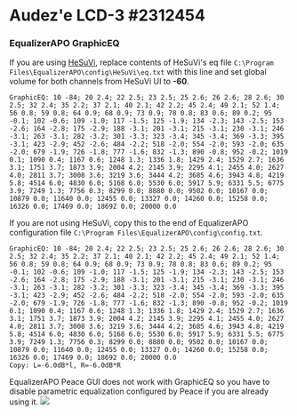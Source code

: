 # Audez'e LCD-3 #2312454
### EqualizerAPO GraphicEQ
If you are using [HeSuVi](https://sourceforge.net/projects/hesuvi/), replace contents of HeSuVi's eq file `C:\Program Files\EqualizerAPO\config\HeSuVi\eq.txt` with this line and set global volume for both channels from HeSuVi UI to **-60**.
```
GraphicEQ: 10 -84; 20 2.4; 22 2.5; 23 2.5; 25 2.6; 26 2.6; 28 2.6; 30 2.5; 32 2.4; 35 2.2; 37 2.1; 40 2.1; 42 2.2; 45 2.4; 49 2.1; 52 1.4; 56 0.8; 59 0.8; 64 0.9; 68 0.9; 73 0.9; 78 0.8; 83 0.6; 89 0.2; 95 -0.1; 102 -0.6; 109 -1.0; 117 -1.5; 125 -1.9; 134 -2.3; 143 -2.5; 153 -2.6; 164 -2.8; 175 -2.9; 188 -3.1; 201 -3.1; 215 -3.1; 230 -3.1; 246 -3.1; 263 -3.1; 282 -3.2; 301 -3.3; 323 -3.4; 345 -3.4; 369 -3.3; 395 -3.1; 423 -2.9; 452 -2.6; 484 -2.2; 518 -2.0; 554 -2.0; 593 -2.0; 635 -2.0; 679 -1.9; 726 -1.8; 777 -1.6; 832 -1.3; 890 -0.8; 952 -0.2; 1019 0.1; 1090 0.4; 1167 0.6; 1248 1.3; 1336 1.8; 1429 2.4; 1529 2.7; 1636 3.1; 1751 3.7; 1873 3.9; 2004 4.2; 2145 3.9; 2295 4.1; 2455 4.0; 2627 4.0; 2811 3.7; 3008 3.6; 3219 3.6; 3444 4.2; 3685 4.6; 3943 4.8; 4219 5.8; 4514 6.0; 4830 6.0; 5168 6.0; 5530 6.0; 5917 5.9; 6331 5.5; 6775 3.9; 7249 1.3; 7756 0.3; 8299 0.0; 8880 0.0; 9502 0.0; 10167 0.0; 10879 0.0; 11640 0.0; 12455 0.0; 13327 0.0; 14260 0.0; 15258 0.0; 16326 0.0; 17469 0.0; 18692 0.0; 20000 0.0
```
If you are not using HeSuVi, copy this to the end of EqualizerAPO configuration file `C:\Program Files\EqualizerAPO\config\config.txt`.
```
GraphicEQ: 10 -84; 20 2.4; 22 2.5; 23 2.5; 25 2.6; 26 2.6; 28 2.6; 30 2.5; 32 2.4; 35 2.2; 37 2.1; 40 2.1; 42 2.2; 45 2.4; 49 2.1; 52 1.4; 56 0.8; 59 0.8; 64 0.9; 68 0.9; 73 0.9; 78 0.8; 83 0.6; 89 0.2; 95 -0.1; 102 -0.6; 109 -1.0; 117 -1.5; 125 -1.9; 134 -2.3; 143 -2.5; 153 -2.6; 164 -2.8; 175 -2.9; 188 -3.1; 201 -3.1; 215 -3.1; 230 -3.1; 246 -3.1; 263 -3.1; 282 -3.2; 301 -3.3; 323 -3.4; 345 -3.4; 369 -3.3; 395 -3.1; 423 -2.9; 452 -2.6; 484 -2.2; 518 -2.0; 554 -2.0; 593 -2.0; 635 -2.0; 679 -1.9; 726 -1.8; 777 -1.6; 832 -1.3; 890 -0.8; 952 -0.2; 1019 0.1; 1090 0.4; 1167 0.6; 1248 1.3; 1336 1.8; 1429 2.4; 1529 2.7; 1636 3.1; 1751 3.7; 1873 3.9; 2004 4.2; 2145 3.9; 2295 4.1; 2455 4.0; 2627 4.0; 2811 3.7; 3008 3.6; 3219 3.6; 3444 4.2; 3685 4.6; 3943 4.8; 4219 5.8; 4514 6.0; 4830 6.0; 5168 6.0; 5530 6.0; 5917 5.9; 6331 5.5; 6775 3.9; 7249 1.3; 7756 0.3; 8299 0.0; 8880 0.0; 9502 0.0; 10167 0.0; 10879 0.0; 11640 0.0; 12455 0.0; 13327 0.0; 14260 0.0; 15258 0.0; 16326 0.0; 17469 0.0; 18692 0.0; 20000 0.0
Copy: L=-6.0dB*l, R=-6.0dB*R
```
EqualizerAPO Peace GUI does not work with GraphicEQ so you have to disable parametric equalization configured by Peace if you are already using it.
![](https://raw.githubusercontent.com/jaakkopasanen/AutoEq/master/results/Headphone.com/innerfidelity/onear/Audez'e%20LCD-3%20#2312454/Audez'e%20LCD-3%20#2312454.png)
